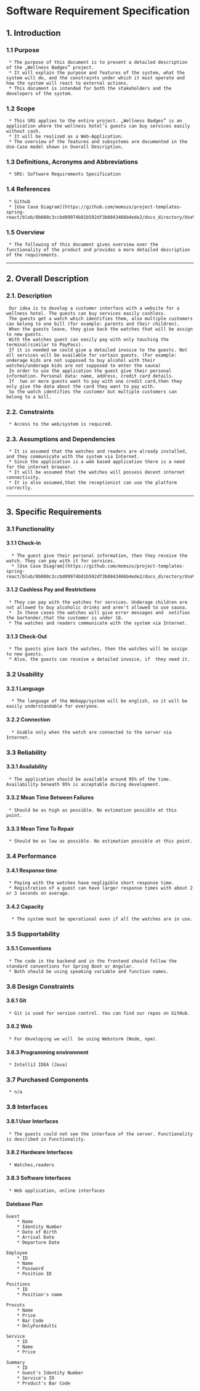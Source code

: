 # Software Requirement Specification

## 1. Introduction

### 1.1 Purpose
     * The purpose of this document is to present a detailed description of the „Wellness Badges” project. 
     * It will explain the purpose and features of the system, what the system will do, and the constraints under which it must operate and how the system will react to external actions. 
     * This document is intended for both the stakeholders and the developers of the system.
### 1.2 Scope
     * This SRS applies to the entire project. „Wellness Badges” is an application where the wellness hotel’s guests can buy services easily without cash. 
     * It will be realized as a Web-Application. 
     * The overview of the features and subsystems are documented in the Use-Case model shown in Overall Description.
### 1.3 Definitions, Acronyms and Abbreviations
     * SRS: Software Requirements Specification
### 1.4 References
     * Github
     * [Use Case Diagram](https://github.com/momszx/project-templates-spring-react/blob/8b080c3ccbd09974b81b592df3b0843466b4ede2/docs_directory/Use%20case%20diagram.png)
### 1.5 Overview
     * The following of this document gives overview over the functionality of the product and provides a more detailed description of the requirements.
___
## 2. Overall Description

### 2.1. Description
     Our idea is to develop a customer interface with a website for a wellness hotel. The guests can buy services easily cashless.
     The guests get a watch which identifies them, also multiple customers can belong to one bill (for example: parents and their children).
     When the guests leave, they give back the watches that will be assign to new guests.
     With the watches guest can easily pay with only touching the terminal(similar to PayPass).
     If it is needed we could give a detailed invoice to the guests. Not all services will be available for certain guests. (For example: underage kids are not supposed to buy alcohol with their watches/underage kids are not supposed to enter the sauna)
     In order to use the application the guest give their personal information. Personal data: name, address, credit card details.
     If  two or more guests want to pay with one credit card,then they only give the data about the card they want to pay with.
     So the watch identifies the customer but multiple customers can belong to a bill.
### 2.2.   Constraints
     * Access to the web/system is required. 
### 2.3.   Assumptions and Dependencies
     * It is assumed that the watches and readers are already installed, and they communicate with the system via Internet.
     * Since the application is a web based application there is a need for the internet browser. 
     * It will be assumed that the watches will possess decent internet connectivity.
     * It is also assumed,that the receptionist can use the platform correctly.
___
## 3. Specific Requirements

### 3.1 Functionality
  #### 3.1.1 Check-in
      * The guest give their personal information, then they receive the watch. They can pay with it for services.
      * [Use Case Diagram](https://github.com/momszx/project-templates-spring-react/blob/8b080c3ccbd09974b81b592df3b0843466b4ede2/docs_directory/Use%20case%20diagram.png)
  #### 3.1.2 Cashless Pay and Restrictions
     * They can pay with the watches for services. Underage children are not allowed to buy alcoholic drinks and aren't allowed to use sauna.
     *  In these cases the watches will give error messages and  notifies the bartender,that the customer is under 18.
     * The watches and readers communicate with the system via Internet.
  #### 3.1.3 Check-Out
     * The guests give back the watches, then the watches will be assign to new guests. 
     * Also, the guests can receive a detailed invoice, if  they need it.

 ### 3.2 Usability
   #### 3.2.1 Language
      * The language of the Webapp/system will be english, so it will be easily understandable for everyone.
   #### 3.2.2 Connection
      * Usable only when the watch are connected to the server via Internet.

 ### 3.3 Reliability
   #### 3.3.1 Availability
     * The application should be available around 95% of the time. Availability beneath 95% is acceptable during development. 
   #### 3.3.2 Mean Time Between Failures
     * Should be as high as possible. No estimation possible at this point.
   #### 3.3.3 Mean Time To Repair
     * Should be as low as possible. No estimation possible at this point.

 ### 3.4 Performance
   #### 3.4.1 Response time
     * Paying with the watches have negligible short response time.
     * Registration of a guest can have larger response times with about 2 or 3 seconds on average.
   #### 3.4.2 Capacity
      * The system must be operational even if all the watches are in use.

 ### 3.5 Supportability
   #### 3.5.1 Conventions
     * The code in the backend and in the frontend should follow the standard conventions for Spring Boot or Angular.
     * Both should be using speaking variable and function names.

 ### 3.6 Design Constraints
   #### 3.6.1 Git
     * Git is used for version control. You can find our repos on GitHub.
   #### 3.6.2 Web 
     * For developing we will  be using Webstorm (Node, npm).
   #### 3.6.3 Programming environment
     * IntelliJ IDEA (Java)
 
 ### 3.7 Purchased Components
     * n/a

 ### 3.8 Interfaces
   #### 3.8.1 User Interfaces
     * The guests could not see the interface of the server. Functionality is described in Functionality.
   #### 3.8.2 Hardware Interfaces
     * Watches,readers
   #### 3.8.3 Software Interfaces 
     * Web application, online interfaces
 #### Datebase Plan
    
    Guest
        * Name
        * Identity Number
        * Date of Birth
        * Arrival Date
        * Departure Date
        
    Employee
        * ID
        * Name
        * Password
        * Position ID
        
    Positions
        * ID
        * Position's name
        
    Procuts
        * Name
        * Price
        * Bar Code
        * OnlyForAdults
    
    Service
        * ID
        * Name
        * Price
        
    Summary
        * ID
        * Guest's Identity Number
        * Service's ID
        * Product's Bar Code
        
    
        
 
